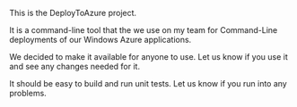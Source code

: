 This is the DeployToAzure project.

It is a command-line tool that the we use on my team for Command-Line deployments of our Windows Azure applications.

We decided to make it available for anyone to use.  Let us know if you use it and see any changes needed for it.

It should be easy to build and run unit tests.  Let us know if you run into any problems.